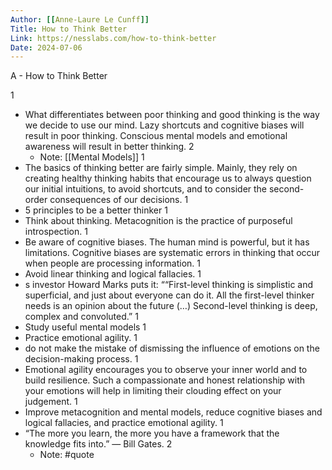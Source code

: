 ```yaml
---
Author: [[Anne-Laure Le Cunff]]
Title: How to Think Better
Link: https://nesslabs.com/how-to-think-better
Date: 2024-07-06
---
```

A - How to Think Better

1
- What differentiates between poor thinking and good thinking is the way we decide to use our mind. Lazy shortcuts and cognitive biases will result in poor thinking. Conscious mental models and emotional awareness will result in better thinking.
2
    - Note: [[Mental Models]]
1
- The basics of thinking better are fairly simple. Mainly, they rely on creating healthy thinking habits that encourage us to always question our initial intuitions, to avoid shortcuts, and to consider the second-order consequences of our decisions.
1
- 5 principles to be a better thinker
1
- Think about thinking. Metacognition is the practice of purposeful introspection.
1
- Be aware of cognitive biases. The human mind is powerful, but it has limitations. Cognitive biases are systematic errors in thinking that occur when people are processing information.
1
- Avoid linear thinking and logical fallacies.
1
- s investor Howard Marks puts it: ““First-level thinking is simplistic and superficial, and just about everyone can do it. All the first-level thinker needs is an opinion about the future (…) Second-level thinking is deep, complex and convoluted.”
1
- Study useful mental models
1
- Practice emotional agility.
1
- do not make the mistake of dismissing the influence of emotions on the decision-making process.
1
- Emotional agility encourages you to observe your inner world and to build resilience. Such a compassionate and honest relationship with your emotions will help in limiting their clouding effect on your judgement.
1
- Improve metacognition and mental models, reduce cognitive biases and logical fallacies, and practice emotional agility.
1
- “The more you learn, the more you have a framework that the knowledge fits into.” — Bill Gates.
2
    - Note: #quote
